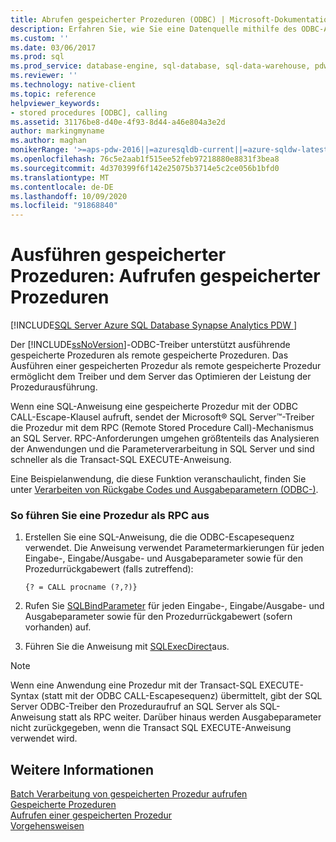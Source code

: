 ```yaml
---
title: Abrufen gespeicherter Prozeduren (ODBC) | Microsoft-Dokumentation
description: Erfahren Sie, wie Sie eine Datenquelle mithilfe des ODBC-Administrators, Programm gesteuert oder mithilfe einer Datei hinzufügen, bevor Sie ODBC-Anwendungen mit SQL Server 2005 oder höher verwenden.
ms.custom: ''
ms.date: 03/06/2017
ms.prod: sql
ms.prod_service: database-engine, sql-database, sql-data-warehouse, pdw
ms.reviewer: ''
ms.technology: native-client
ms.topic: reference
helpviewer_keywords:
- stored procedures [ODBC], calling
ms.assetid: 31176be8-d40e-4f93-8d44-a46e804a3e2d
author: markingmyname
ms.author: maghan
monikerRange: '>=aps-pdw-2016||=azuresqldb-current||=azure-sqldw-latest||>=sql-server-2016||=sqlallproducts-allversions||>=sql-server-linux-2017||=azuresqldb-mi-current'
ms.openlocfilehash: 76c5e2aab1f515ee52feb97218880e8831f3bea8
ms.sourcegitcommit: 4d370399f6f142e25075b3714e5c2ce056b1bfd0
ms.translationtype: MT
ms.contentlocale: de-DE
ms.lasthandoff: 10/09/2020
ms.locfileid: "91868840"
---
```

# <a name="running-stored-procedures---call-stored-procedures"></a>Ausführen gespeicherter Prozeduren: Aufrufen gespeicherter Prozeduren
[!INCLUDE[SQL Server Azure SQL Database Synapse Analytics PDW ](../../includes/applies-to-version/sql-asdb-asdbmi-asa-pdw.md)]

  Der [!INCLUDE[ssNoVersion](../../includes/ssnoversion-md.md)]-ODBC-Treiber unterstützt ausführende gespeicherte Prozeduren als remote gespeicherte Prozeduren. Das Ausführen einer gespeicherten Prozedur als remote gespeicherte Prozedur ermöglicht dem Treiber und dem Server das Optimieren der Leistung der Prozedurausführung.  
  
  Wenn eine SQL-Anweisung eine gespeicherte Prozedur mit der ODBC CALL-Escape-Klausel aufruft, sendet der Microsoft® SQL Server™-Treiber die Prozedur mit dem RPC (Remote Stored Procedure Call)-Mechanismus an SQL Server. RPC-Anforderungen umgehen größtenteils das Analysieren der Anwendungen und die Parameterverarbeitung in SQL Server und sind schneller als die Transact-SQL EXECUTE-Anweisung.  
  
 Eine Beispielanwendung, die diese Funktion veranschaulicht, finden Sie unter [Verarbeiten von Rückgabe Codes und Ausgabeparametern &#40;ODBC-&#41;](../../relational-databases/native-client-odbc-how-to/running-stored-procedures-process-return-codes-and-output-parameters.md).  
  
### <a name="to-run-a-procedure-as-an-rpc"></a>So führen Sie eine Prozedur als RPC aus  
  
1.  Erstellen Sie eine SQL-Anweisung, die die ODBC-Escapesequenz verwendet. Die Anweisung verwendet Parametermarkierungen für jeden Eingabe-, Eingabe/Ausgabe- und Ausgabeparameter sowie für den Prozedurrückgabewert (falls zutreffend):  
  
    ```  
    {? = CALL procname (?,?)}  
    ```  
  
2.  Rufen Sie [SQLBindParameter](../../relational-databases/native-client-odbc-api/sqlbindparameter.md) für jeden Eingabe-, Eingabe/Ausgabe- und Ausgabeparameter sowie für den Prozedurrückgabewert (sofern vorhanden) auf.  
  
3.  Führen Sie die Anweisung mit [SQLExecDirect](../../odbc/reference/syntax/sqlexecdirect-function.md)aus.  
  
> [!NOTE]  
>  Wenn eine Anwendung eine Prozedur mit der Transact-SQL EXECUTE-Syntax (statt mit der ODBC CALL-Escapesequenz) übermittelt, gibt der SQL Server ODBC-Treiber den Prozeduraufruf an SQL Server als SQL-Anweisung statt als RPC weiter. Darüber hinaus werden Ausgabeparameter nicht zurückgegeben, wenn die Transact SQL EXECUTE-Anweisung verwendet wird.  
  
## <a name="see-also"></a>Weitere Informationen  
  [Batch Verarbeitung von gespeicherten Prozedur aufrufen](../../relational-databases/native-client-odbc-stored-procedures/batching-stored-procedure-calls.md)   
 [Gespeicherte Prozeduren](../../relational-databases/native-client-odbc-stored-procedures/running-stored-procedures.md)   
 [Aufrufen einer gespeicherten Prozedur](../../relational-databases/native-client-odbc-stored-procedures/calling-a-stored-procedure.md)   
 [Vorgehensweisen](../../relational-databases/native-client-odbc-queries/executing-statements/procedures.md)  
  
